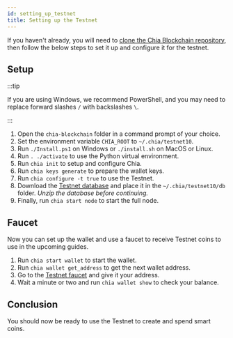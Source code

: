 ```yaml
---
id: setting_up_testnet
title: Setting up the Testnet
---
```


If you haven't already, you will need to [clone the Chia Blockchain repository](https://github.com/Chia-Network/chia-blockchain), then follow the below steps to set it up and configure it for the testnet.

## Setup

:::tip

If you are using Windows, we recommend PowerShell, and you may need to replace forward slashes `/` with backslashes `\`.

:::

1.  Open the `chia-blockchain` folder in a command prompt of your choice.
2.  Set the environment variable `CHIA_ROOT` to `~/.chia/testnet10`.
3.  Run `./Install.ps1` on Windows or `./install.sh` on MacOS or Linux.
4.  Run `. ./activate` to use the Python virtual environment.
5.  Run `chia init` to setup and configure Chia.
6.  Run `chia keys generate` to prepare the wallet keys.
7.  Run `chia configure -t true` to use the Testnet.
8.  Download the [Testnet database](https://download.chia.net/testnet10/blockchain_v2_testnet10.sqlite.gz) and place it in the `~/.chia/testnet10/db` folder. *Unzip the database before continuing.*
9.  Finally, run `chia start node` to start the full node.

## Faucet

Now you can set up the wallet and use a faucet to receive Testnet coins to use in the upcoming guides.

1. Run `chia start wallet` to start the wallet.
2. Run `chia wallet get_address` to get the next wallet address.
3. Go to the [Testnet faucet](https://testnet10-faucet.chia.net) and give it your address.
4. Wait a minute or two and run `chia wallet show` to check your balance.

## Conclusion

You should now be ready to use the Testnet to create and spend smart coins.
